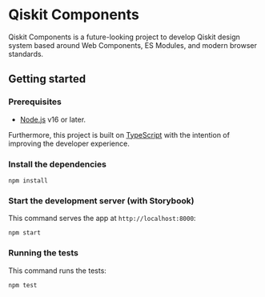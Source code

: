 # Qiskit Components

Qiskit Components is a future-looking project to develop Qiskit design system based around Web Components, ES Modules, and modern browser standards.

## Getting started

### Prerequisites

- [Node.js](https://nodejs.org) v16 or later.

Furthermore, this project is built on [TypeScript](https://www.typescriptlang.org) with the intention of improving the developer experience.

### Install the dependencies

    npm install

### Start the development server (with Storybook)

This command serves the app at `http://localhost:8000`:

    npm start

### Running the tests

This command runs the tests:

    npm test
